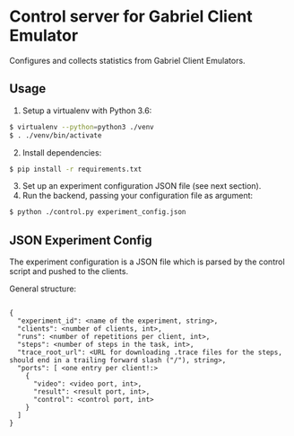 # Control server for Gabriel Client Emulator

Configures and collects statistics from Gabriel Client Emulators.

## Usage

1. Setup a virtualenv with Python 3.6: 
```bash
$ virtualenv --python=python3 ./venv
$ . ./venv/bin/activate
```

2. Install dependencies:

```bash
$ pip install -r requirements.txt
```

3. Set up an experiment configuration JSON file (see next section).
4. Run the backend, passing your configuration file as argument:
```bash
$ python ./control.py experiment_config.json
```

## JSON Experiment Config

The experiment configuration is a JSON file which is parsed by the control script and pushed to the clients.

General structure:

```

{
  "experiment_id": <name of the experiment, string>,
  "clients": <number of clients, int>,
  "runs": <number of repetitions per client, int>,
  "steps": <number of steps in the task, int>,
  "trace_root_url": <URL for downloading .trace files for the steps, should end in a trailing forward slash ("/"), string>,
  "ports": [ <one entry per client!:>
    {
      "video": <video port, int>,
      "result": <result port, int>,
      "control": <control port, int>
    }
  ]
}

```
